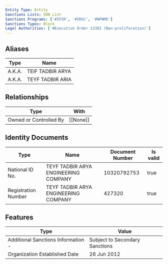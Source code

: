 ```yaml
---
Entity Type: Entity
Sanctions Lists: SDN List
Sanctions Programs: ['#IFSR', '#IRGC', '#NPWMD']
Sanctions Types: Block
Legal Authorities: ['#Executive Order 13382 (Non-proliferation)']
---
```


## Aliases
| Type  | Name      | 
|-------|-----------|
| A.K.A. | TEIF TADBIR ARYA |
| A.K.A. | TEYF TADBIR ARIA |

## Relationships
| Type  | With      | 
|-------|-----------|
| Owned or Controlled By | [[None]] |

## Identity Documents
| Type  | Name      | Document Number | Is valid |
|-------|-----------|-----------------|----------|
| National ID No. | TEYF TADBIR ARYA ENGINEERING COMPANY | 10320792753 | true |
| Registration Number | TEYF TADBIR ARYA ENGINEERING COMPANY | 427320 | true |

## Features
| Type  | Value      |
|-------|------------|
| Additional Sanctions Information - | Subject to Secondary Sanctions |
| Organization Established Date | 26 Jun 2012 |
